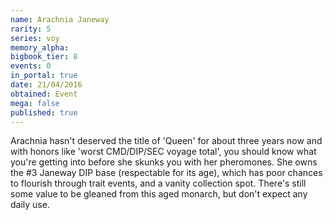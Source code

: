 ```yaml
---
name: Arachnia Janeway
rarity: 5
series: voy
memory_alpha:
bigbook_tier: 8
events: 0
in_portal: true
date: 21/04/2016
obtained: Event
mega: false
published: true
---
```


Arachnia hasn't deserved the title of 'Queen' for about three years now and with honors like 'worst CMD/DIP/SEC voyage total', you should know what you're getting into before she skunks you with her pheromones. She owns the #3 Janeway DIP base (respectable for its age), which has poor chances to flourish through trait events, and a vanity collection spot. There's still some value to be gleaned from this aged monarch, but don't expect any daily use.
